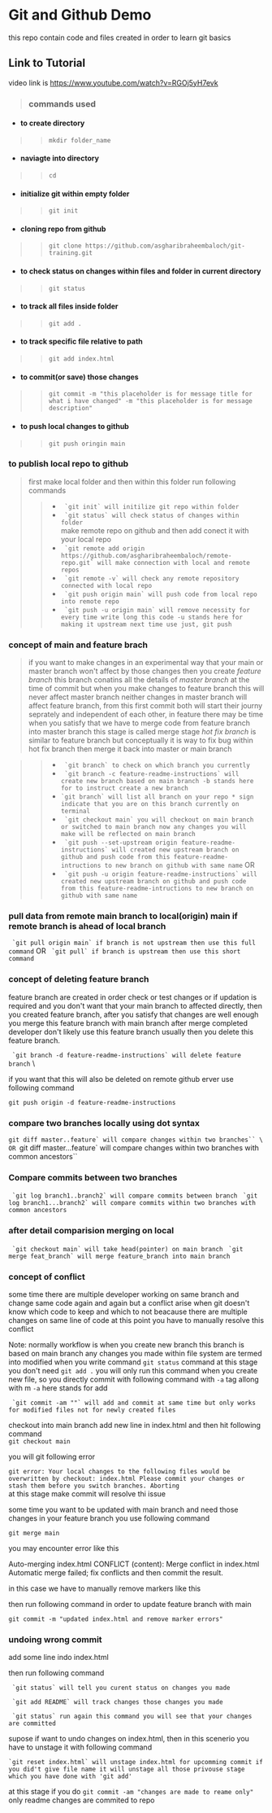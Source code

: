 # Git and Github Demo

this repo contain code and files created in order to learn git basics

## Link to Tutorial 

video link is https://www.youtube.com/watch?v=RGOj5yH7evk

> ### commands used

- #### to create directory
>> `mkdir folder_name`
- #### naviagte into directory
>> `cd`
- #### initialize git within empty folder
>> `git init`
- #### cloning repo from github
>> `git clone https://github.com/asgharibraheembaloch/git-training.git`
- #### to check status on changes within files and folder in current directory
>> `git status`
- #### to track all files inside folder
>> `git add .`
- #### to track specific file relative to path
>> `git add index.html`
- #### to commit(or save) those changes
>> `git commit -m "this placeholder is for message title for what i have changed" -m "this placeholder is for message description"`
- #### to push local changes to github
>> `git push oringin main`

### to publish local repo to github
> first make local folder and then within this folder run following commands
>> - `` `git init` will initilize git repo within folder``
>> - `` `git status` will check status of changes within folder`` \
> make remote repo on github and then add conect it with your local repo
>> - `` `git remote add origin https://github.com/asgharibraheembaloch/remote-repo.git` will make connection with local and remote repos``
>> - `` `git remote -v` will check any remote repository connected with local repo``
>> - `` `git push origin main` will push code from local repo into remote repo``
>> - `` `git push -u origin main` will remove necessity for every time write long this code -u stands here for making it upstream next time use just, git push``

### concept of main and feature brach
> if you want to make changes in an experimental way that your main or master branch won't affect by those changes then you create *feature branch* this branch conatins all the details of *master branch* at the time of commit but when you make changes to feature branch this will never affect master branch neither changes in master branch will affect feature branch, from this first commit both will start their journy seprately and independent of each other, in feature there may be time when you satisfy that we have to merge code from feature branch into master branch this stage is called merge stage
> *hot fix branch* is similar to feature branch but conceptually it is way to fix bug within hot fix branch then merge it back into master or main branch

>> - `` `git branch` to check on which branch you currently``
>> - `` `git branch -c feature-readme-instructions` will create new branch based on main branch -b stands here for to instruct create a new branch``
>> - `` `git branch` will list all branch on your repo * sign indicate that you are on this branch currently on terminal ``
>> - `` `git checkout main` you will checkout on main branch or switched to main branch now any changes you will make will be reflected on main branch``
>> - `` `git push --set-upstream origin feature-readme-instructions` will created new upstream branch on github and push code from this feature-readme-intructions to new branch on github with same name``
OR
>> - `` `git push -u origin feature-readme-instructions` will created new upstream branch on github and push code from this feature-readme-intructions to new branch on github with same name``

### pull data from remote main branch to local(origin) main if remote branch is ahead of local branch
`` `git pull origin main` if branch is not upstream then use this full command``
OR
`` `git pull` if branch is upstream then use this short command``

### concept of deleting feature branch
feature branch are created in order check or test changes or if updation is required and you don't want that your main branch to affected directly, then you created feature branch, after you satisfy that changes are well enough you merge this feature branch with main branch after merge completed developer don't likely use this feature branch usually then you delete this feature branch.

`` `git branch -d feature-readme-instructions` will delete feature branch`` \

if you want that this will also be deleted on remote github erver use following command

`git push origin -d feature-readme-instructions`

### compare two branches locally using dot syntax

```git diff master..feature` will compare changes within two branches`` \
OR
```git diff master...feature` will compare changes within two branches with common ancestors``

### Compare commits between two branches

`` `git log branch1..branch2` will compare commits between branch``
`` `git log branch1...branch2` will compare commits within two branches with common ancestors``

### after detail comparision merging on local

`` `git checkout main` will take head(pointer) on main branch``
`` `git merge feat_branch` will merge feature_branch into main branch``

### concept of conflict
some time there are multiple developer working on same branch and change same code again and again but a conflict arise when git doesn't know which code to keep and which to not beacause there are multiple changes on same line of code at this point you have to manually resolve this conflict

Note: normally workflow is when you create new branch this branch is based on main branch any changes you made within file system are termed into modified when you write command `git status` command at this stage you don't need `git add .`
you will only run this command when you create new file, so you directly commit with following command with `-a` tag allong with m `-a` here stands for add

`` `git commit -am ""` will add and commit at same time but only works for modified files not for newly created files``

checkout into main branch add new line in index.html and then hit following command \
`git checkout main`

you will git following error

`git
error: Your local changes to the following files would be overwritten by checkout:
        index.html
Please commit your changes or stash them before you switch branches.
Aborting
` \
at this stage make commit will resolve thi issue 

some time you want to be updated with main branch and need those changes in your feature branch you use following command

`git merge main`

you may encounter error like this 

Auto-merging index.html
CONFLICT (content): Merge conflict in index.html
Automatic merge failed; fix conflicts and then commit the result.

in this case we have to manually remove markers like this 

then run following command in order to update feature branch with main

`git commit -m "updated index.html and remove marker errors"`

### undoing wrong commit

add some line indo index.html

then run following command

`` `git status` will tell you curent status on changes you made``

`` `git add README` will track changes those changes you made``

`` `git status` run again this command you will see that your changes are committed``

supose if want to undo changes on index.html, then in this scenerio you have to unstage it with following command

`` `git reset index.html` will unstage index.html for upcomming commit if you did't give file name it will unstage all those privouse stage which you have done with 'git add' ``

at this stage if you do `git commit -am "changes are made to reame only"` only readme changes are commited to repo
